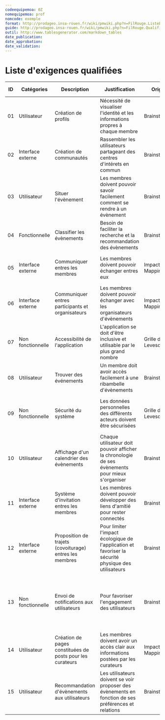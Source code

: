 ```yaml
---
codeequipemoa: 0Z
nomequipemoa: prof
nomcode: exemple
format: http://prodageo.insa-rouen.fr/wiki/pmwiki.php?n=FilRouge.ListeExigencesQualifiees 
guide: http://prodageo.insa-rouen.fr/wiki/pmwiki.php?n=FilRouge.QualifierExigence
outil: http://www.tablesgenerator.com/markdown_tables
date_publication:
date_approbation:
date_validation:
---
```


# Liste d'exigences qualifiées

| ID | Catégories        | Description                                               | Justification                                                                                        | Origine             | Critères de satisfaction                                                                                         | Contentement MOA | Mécontentement MOA | Exigences Dépendantes | Exigences conflictuelles |
|----|-------------------|-----------------------------------------------------------|------------------------------------------------------------------------------------------------------|---------------------|------------------------------------------------------------------------------------------------------------------|------------------|--------------------|-----------------------|--------------------------|
| 01 | Utilisateur       | Création de profils                                       | Nécessité de visualiser l'identité et les informations propres à chaque membre                       | Brainstorming       | On peut visualiser le profil de chaque membre                                                                    | 5                | 5                  | 02,10,11              |                          |
| 02 | Interface externe | Création de communautés                                   | Rassembler les utilisateurs partageant des centres d'intérets en commun                              | Brainstorming       | Les membres peuvent rejoindre et interagir au sein de communautés                                                | 3                | 2                  |                       |                          |
| 03 | Utilisateur       | Situer l'évènement                                        | Les membres doivent pouvoir savoir facilement comment se rendre à un évènement                       | Brainstorming       | Affichage du lieu (adresse, carte, informations d'accessibilité) pour chaque évènement                           | 3                | 5                  |                       |                          |
| 04 | Fonctionnelle     | Classifier les évènements                                 | Besoin de faciliter la recherche et la recommandation des évènements                                 | Brainstorming       | Chaque évènement est catégorisé (dans une ou plusieurs catégories)                                               | 3                | 4                  | 15                    |                          |
| 05 | Interface externe | Communiquer entres les membres                            | Les membres doivent pouvoir échanger entres eux                                                      | Impact Mapping      | Présence d'un système de messagerie instantané de profil à profil                                                | 4                | 4                  |                       |                          |
| 06 | Interface externe | Communiquer entres participants et organisateurs          | Les membres doivent pouvoir échanger avec les organisateurs d'évènements                             | Impact Mapping      | Présence d'un système de messagerie instantané de profil à évènement                                             | 2                | 2                  |                       |                          |
| 07 | Non fonctionnelle | Accessibilité de l'application                            | L'application se doit d'être inclusive et utilisable par le plus grand nombre                        | Grille de Levesques | Toute personne étrangère à l'application s'habitue rapidement à son utilisation                                  | 4                | 2                  |                       |                          |
| 08 | Utilisateur       | Trouver des événements                                    | Un membre doit avoir accès facilement à une ribambelle d'évènements                                  | Brainstorming       | Présence d'un moteur de recherche pour trouver des évènements                                                    | 4                | 3                  |                       |                          |
| 09 | Non fonctionnelle | Sécurité du système                                       | Les données personnelles des différents acteurs doivent être sécurisées                              | Grille de Levesques | L'application répond aux normes de sécurité des données européennes                                              | 1                | 5                  |                       |                          |
| 10 | Utilisateur       | Affichage d'un calendrier des évènements                  | Chaque utilisateur doit pouvoir afficher la chronologie de ses évènements pour mieux s'organiser     | Brainstorming       | Chaque profil utilisateur a une page dédiée à son calendrier personnel                                           | 3                | 2                  |                       |                          |
| 11 | Interface externe | Système d'invitation entres les membres                   | Les membres doivent pouvoir développer des liens d'amitié pour rester connectés                      | Brainstorming       | Les utilisateurs peuvent s'envoyer des invitations pour devenir amis                                             | 3                | 4                  |                       |                          |
| 12 | Interface externe | Proposition de trajets (covoiturage) entres les membres   | Pour limiter l'impact écologique de l'application et favoriser la sécurité physique des utilisateurs | Brainstorming       | Les utilisateurs peuvent proposer et s'inscrire sur des trajets                                                  | 4                | 2                  |                       |                          |
| 13 | Non fonctionnelle | Envoi de notifications aux utilisateurs                   | Pour favoriser l'engagement des utilisateurs                                                         | Brainstorming       | Les utilisateurs reçoivent diverses notifications (messages, modification d'horaires d'évènements, rappels etc.) | 3                | 4                  |                       |                          |
| 14 | Utilisateur       | Création de pages constituées de posts pour les curateurs | Les membres doivent avoir un accès clair aux informations postées par les curateurs                  | Impact Mapping      | Les curateurs ont leur propre pages pour partager des posts                                                      | 4                | 2                  |                       |                          |
| 15 | Utilisateur       | Recommandation d'évènements aux utilisateurs              | Les utilisateurs doivent se voir proposer des évènements en fonction de ses préférences et relations | Brainstorming       | Présence d'une page dédiée à la recommandation d'évènements pertinents                                           | 4                | 4                  |                       |                          |
